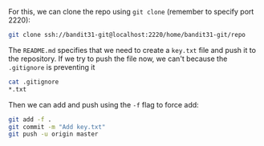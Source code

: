 For this, we can clone the repo using `git clone` (remember to specify port 2220):

```sh
git clone ssh://bandit31-git@localhost:2220/home/bandit31-git/repo
```

The `README.md` specifies that we need to create a `key.txt` file and push it to the repository. If we try to push the file now, we can't because the `.gitignore` is preventing it

```sh
cat .gitignore
*.txt
```

Then we can add and push using the `-f` flag to force add:

```sh
git add -f .
git commit -m "Add key.txt"
git push -u origin master
```